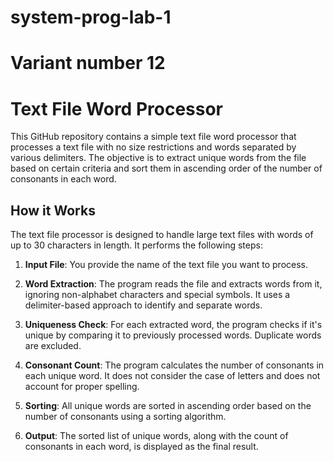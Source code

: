 # system-prog-lab-1

# Variant number 12

# Text File Word Processor

This GitHub repository contains a simple text file word processor that processes a text file with no size restrictions and words separated by various delimiters. The objective is to extract unique words from the file based on certain criteria and sort them in ascending order of the number of consonants in each word.

## How it Works

The text file processor is designed to handle large text files with words of up to 30 characters in length. It performs the following steps:

1. **Input File**: You provide the name of the text file you want to process.

2. **Word Extraction**: The program reads the file and extracts words from it, ignoring non-alphabet characters and special symbols. It uses a delimiter-based approach to identify and separate words.

3. **Uniqueness Check**: For each extracted word, the program checks if it's unique by comparing it to previously processed words. Duplicate words are excluded.

4. **Consonant Count**: The program calculates the number of consonants in each unique word. It does not consider the case of letters and does not account for proper spelling.

5. **Sorting**: All unique words are sorted in ascending order based on the number of consonants using a sorting algorithm.

6. **Output**: The sorted list of unique words, along with the count of consonants in each word, is displayed as the final result.
